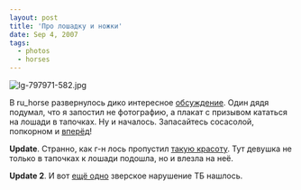 ```yaml
---
layout: post
title: 'Про лошадку и ножки'
date: Sep 4, 2007
tags:
  - photos
  - horses
---
```


![lg-797971-582.jpg](upload://lg-797971-582.jpg)

В ru_horse развернулось дико интересное [обсуждение](http://community.livejournal.com/ru_horse/490982.html). Один дядя подумал, что я запостил не фотографию, а плакат с призывом кататься на лошади в тапочках. Ну и началось. Запасайтесь сосасолой, попкорном и [вперёд](http://community.livejournal.com/ru_horse/490982.html)!

**Update**. Странно, как г-н лось пропустил [такую красоту](http://community.livejournal.com/ru_horse/489974.html). Тут девушка не только в тапочках к лошади подошла, но и влезла на неё.

**Update 2**. И вот [ещё одно](http://www.bibliotekar.ru/kPetrovVodkin/4.htm) зверское нарушение ТБ нашлось.
